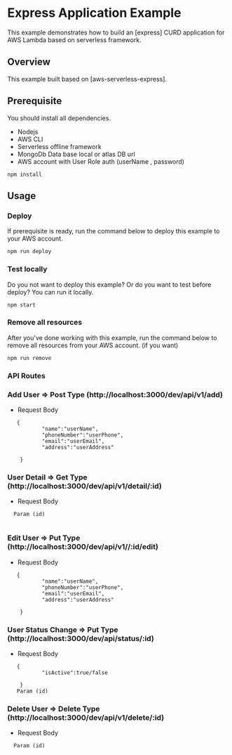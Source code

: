 # Express Application Example

This  example demonstrates how to build an [express] CURD application for AWS Lambda based on serverless framework.

## Overview
This example built based on [aws-serverless-express].

## Prerequisite
You should install all dependencies.

- Nodejs
- AWS CLI
- Serverless offline framework
- MongoDb Data base local or atlas DB url
- AWS account with User Role auth (userName , password)

```
npm install
```

## Usage
### Deploy
If prerequisite is ready, run the command below to deploy this example to your AWS account.
```
npm run deploy
```

### Test locally
Do you not want to deploy this example? Or do you want to test before deploy? You can run it locally.
```
npm start
```

### Remove all resources
After you've done working with this example, run the command below to remove all resources from your AWS account. (if you want)
```
npm run remove
```


### API Routes
### Add User  => Post Type  (http://localhost:3000/dev/api/v1/add) 
- Request Body   
```
   {       
           "name":"userName", 
           "phoneNumber":"userPhone",
           "email":"userEmail",
           "address":"userAddress"
           
    }
``` 
### User Detail  =>  Get Type  (http://localhost:3000/dev/api/v1/detail/:id)
- Request Body   
```
  Param (id)
  
``` 

### Edit User  => Put Type  (http://localhost:3000/dev/api/v1//:id/edit) 
- Request Body   
```
   {       
           "name":"userName", 
           "phoneNumber":"userPhone",
           "email":"userEmail",
           "address":"userAddress"
           
    }
``` 
### User Status Change   => Put Type  (http://localhost:3000/dev/api/status/:id) 
- Request Body   
```
   {       
           "isActive":true/false 
          
    }
   Param (id) 
``` 
### Delete User  =>  Delete Type (http://localhost:3000/dev/api/v1/delete/:id)
- Request Body   
```
  Param (id)
  
```

